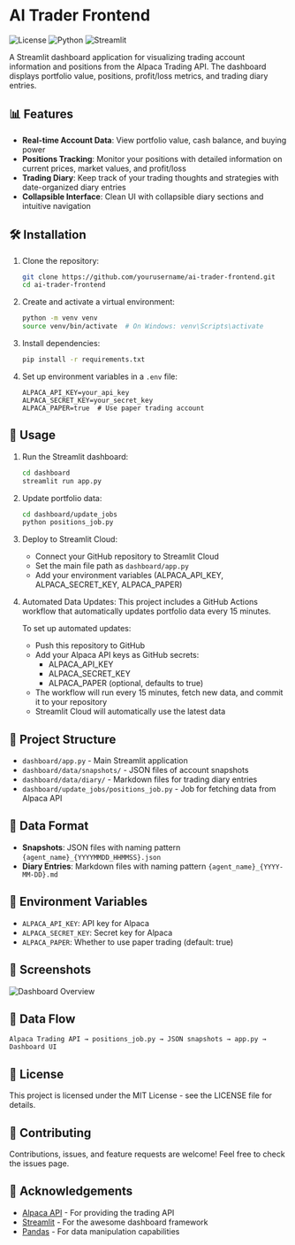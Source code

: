 # AI Trader Frontend

![License](https://img.shields.io/badge/license-MIT-blue.svg)
![Python](https://img.shields.io/badge/python-3.9%2B-green.svg)
![Streamlit](https://img.shields.io/badge/streamlit-1.30.0%2B-red.svg)

A Streamlit dashboard application for visualizing trading account information and positions from the Alpaca Trading API. The dashboard displays portfolio value, positions, profit/loss metrics, and trading diary entries.

## 📊 Features

- **Real-time Account Data**: View portfolio value, cash balance, and buying power
- **Positions Tracking**: Monitor your positions with detailed information on current prices, market values, and profit/loss
- **Trading Diary**: Keep track of your trading thoughts and strategies with date-organized diary entries
- **Collapsible Interface**: Clean UI with collapsible diary sections and intuitive navigation

## 🛠️ Installation

1. Clone the repository:
   ```bash
   git clone https://github.com/yourusername/ai-trader-frontend.git
   cd ai-trader-frontend
   ```

2. Create and activate a virtual environment:
   ```bash
   python -m venv venv
   source venv/bin/activate  # On Windows: venv\Scripts\activate
   ```

3. Install dependencies:
   ```bash
   pip install -r requirements.txt
   ```

4. Set up environment variables in a `.env` file:
   ```
   ALPACA_API_KEY=your_api_key
   ALPACA_SECRET_KEY=your_secret_key
   ALPACA_PAPER=true  # Use paper trading account
   ```

## 🚀 Usage

1. Run the Streamlit dashboard:
   ```bash
   cd dashboard
   streamlit run app.py
   ```

2. Update portfolio data:
   ```bash
   cd dashboard/update_jobs
   python positions_job.py
   ```

3. Deploy to Streamlit Cloud:
   - Connect your GitHub repository to Streamlit Cloud
   - Set the main file path as `dashboard/app.py`
   - Add your environment variables (ALPACA_API_KEY, ALPACA_SECRET_KEY, ALPACA_PAPER)

4. Automated Data Updates:
   This project includes a GitHub Actions workflow that automatically updates portfolio data every 15 minutes.

   To set up automated updates:
   - Push this repository to GitHub
   - Add your Alpaca API keys as GitHub secrets:
     - ALPACA_API_KEY
     - ALPACA_SECRET_KEY
     - ALPACA_PAPER (optional, defaults to true)
   - The workflow will run every 15 minutes, fetch new data, and commit it to your repository
   - Streamlit Cloud will automatically use the latest data

## 📁 Project Structure

- `dashboard/app.py` - Main Streamlit application
- `dashboard/data/snapshots/` - JSON files of account snapshots
- `dashboard/data/diary/` - Markdown files for trading diary entries
- `dashboard/update_jobs/positions_job.py` - Job for fetching data from Alpaca API

## 📝 Data Format

- **Snapshots**: JSON files with naming pattern `{agent_name}_{YYYYMMDD_HHMMSS}.json`
- **Diary Entries**: Markdown files with naming pattern `{agent_name}_{YYYY-MM-DD}.md`

## 🔑 Environment Variables

- `ALPACA_API_KEY`: API key for Alpaca
- `ALPACA_SECRET_KEY`: Secret key for Alpaca
- `ALPACA_PAPER`: Whether to use paper trading (default: true)

## 📸 Screenshots

![Dashboard Overview](https://via.placeholder.com/800x450.png?text=AI+Trader+Dashboard)

## 🔄 Data Flow

```
Alpaca Trading API → positions_job.py → JSON snapshots → app.py → Dashboard UI
```

## 📄 License

This project is licensed under the MIT License - see the LICENSE file for details.

## 🤝 Contributing

Contributions, issues, and feature requests are welcome! Feel free to check the issues page.

## 🙏 Acknowledgements

- [Alpaca API](https://alpaca.markets/) - For providing the trading API
- [Streamlit](https://streamlit.io/) - For the awesome dashboard framework
- [Pandas](https://pandas.pydata.org/) - For data manipulation capabilities
